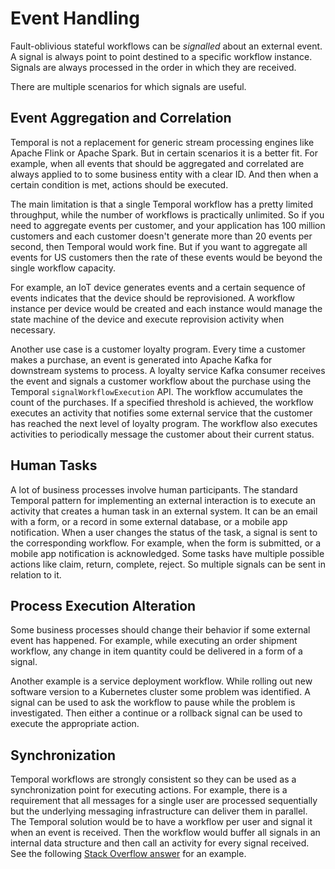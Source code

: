 # Event Handling

Fault-oblivious stateful workflows can be _signalled_ about an external event. A signal is always point to point destined to a specific workflow instance. Signals are always processed in the order in which they are received.

There are multiple scenarios for which signals are useful.

## Event Aggregation and Correlation

Temporal is not a replacement for generic stream processing engines like Apache Flink or Apache Spark. But in certain scenarios it is a better fit. For example, when all events that should be aggregated and correlated are always applied to to some business entity with a clear ID. And then when a certain condition is met, actions should be executed.

The main limitation is that a single Temporal workflow has a pretty limited throughput, while the number of workflows is practically unlimited. So if you need to aggregate events per customer, and your application has 100 million customers and each customer doesn't generate more than 20 events per second, then Temporal would work fine. But if you want to aggregate all events for US customers then the rate of these events would be beyond the single workflow capacity.

For example, an IoT device generates events and a certain sequence of events indicates that the device should be reprovisioned. A workflow instance per device would be created and each instance would manage the state machine of the device and execute reprovision activity when necessary.

Another use case is a customer loyalty program. Every time a customer makes a purchase, an event is generated into Apache Kafka for downstream systems to process. A loyalty service Kafka consumer receives the event and signals a customer workflow about the purchase using the Temporal `signalWorkflowExecution` API. The workflow accumulates the count of the purchases. If a specified threshold is achieved, the workflow executes an activity that notifies some external service that the customer has reached the next level of loyalty program. The workflow also executes activities to periodically message the customer about their current status.

## Human Tasks

A lot of business processes involve human participants. The standard Temporal pattern for implementing an external interaction is to execute an activity that creates a human task in an external system. It can be an email with a form, or a record in some external database, or a mobile app notification. When a user changes the status of the task, a signal is sent to the corresponding workflow. For example, when the form is submitted, or a mobile app notification is acknowledged. Some tasks have multiple possible actions like claim, return, complete, reject. So multiple signals can be sent in relation to it.

## Process Execution Alteration

Some business processes should change their behavior if some external event has happened. For example, while executing an order shipment workflow, any change in item quantity could be delivered in a form of a signal.

Another example is a service deployment workflow. While rolling out new software version to a Kubernetes cluster some problem was identified. A signal can be used to ask the workflow to pause while the problem is investigated. Then either a continue or a rollback signal can be used to execute the appropriate action.

## Synchronization

Temporal workflows are strongly consistent so they can be used as a synchronization point for executing actions. For example, there is a requirement that all messages for a single user are processed sequentially but the underlying messaging infrastructure can deliver them in parallel. The Temporal solution would be to have a workflow per user and signal it when an event is received. Then the workflow would buffer all signals in an internal data structure and then call an activity for every signal received. See the following [Stack Overflow answer](https://stackoverflow.com/a/56615120/1664318) for an example.
